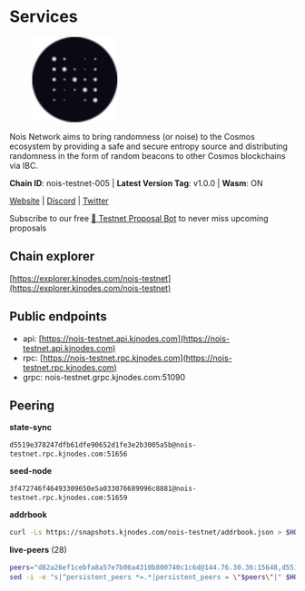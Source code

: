 # Services

<figure><img src="https://raw.githubusercontent.com/kj89/cosmos-images/main/logos/nois.png" width="150" alt=""><figcaption></figcaption></figure>

Nois Network aims to bring randomness (or noise)  to the Cosmos ecosystem by providing a safe and  secure entropy source and distributing randomness  in the form of random beacons to other Cosmos blockchains via IBC.

**Chain ID**: nois-testnet-005 | **Latest Version Tag**: v1.0.0 | **Wasm**: ON

[Website](https://nois.network) | [Discord](https://discord.gg/dHdpwtEb6F) | [Twitter](https://twitter.com/NoisRNG)



Subscribe to our free [🤖 Testnet Proposal Bot](https://t.me/kjnodes_testnet_proposal_bot) to never miss upcoming proposals


## Chain explorer
[https://explorer.kjnodes.com/nois-testnet](https://explorer.kjnodes.com/nois-testnet)

## Public endpoints

* api: [https://nois-testnet.api.kjnodes.com](https://nois-testnet.api.kjnodes.com)
* rpc: [https://nois-testnet.rpc.kjnodes.com](https://nois-testnet.rpc.kjnodes.com)
* grpc: nois-testnet.grpc.kjnodes.com:51090

## Peering

**state-sync**

```text
d5519e378247dfb61dfe90652d1fe3e2b3005a5b@nois-testnet.rpc.kjnodes.com:51656
```

**seed-node**

```text
3f472746f46493309650e5a033076689996c8881@nois-testnet.rpc.kjnodes.com:51659
```

**addrbook**
```bash
curl -Ls https://snapshots.kjnodes.com/nois-testnet/addrbook.json > $HOME/.noisd/config/addrbook.json
```

**live-peers** (28)
```bash
peers="d82a26ef1cebfa8a57e7b06a4310b800740c1c6d@144.76.30.36:15648,d5519e378247dfb61dfe90652d1fe3e2b3005a5b@65.109.68.190:51656,80cb3138f2f951077c1e70686bb4f59e00cb1fad@135.181.18.112:55726,4f4cbbb89deacb0a1f395050567e96bb70f4a1ff@142.132.152.46:41656,065caaf31329c02c0f8a32385e3c6a7f31e6b028@46.17.250.43:26656,1e9f3c5da72edebe751b108aa52657b190c8991d@65.108.225.158:17356,711a4b20ce63e3a69725d27c73145519a2a1b559@161.97.159.68:17356,4f581b36aac37da8766c9de4dc533b0740eb498d@38.242.222.52:26656,f7c0a82105152107c0e516056d0672d01a3a8582@88.99.56.200:26656,5c2a752c9b1952dbed075c56c600c3a79b58c395@195.3.220.135:27286,6d6164cd45c7c65ab76abd40f5ff683f72e7f50f@65.109.92.241:40136,2b265b12688ea801b11672a47b67bb55433ccf37@185.198.27.109:26656,136b148b3cae6ff4895e2039e11f221c7082ccd3@65.109.5.235:26656,00c205b11dc2d2295749810722bb2e995a24c0c1@95.216.14.58:60656,4af23e5bbb434e58082054a7d97b41b62cdb4a83@195.201.197.4:30656,50c9ac024633c1f0fc461958dafa15e6b2541ffd@79.143.183.91:26656,eff2a3659d8190f2e3f0556d9829288d29e63296@65.108.233.109:17356,ac4b7c231061e9c7ad3b69bcfd722bc878b3d8d4@162.55.103.44:26636,40250630b11b62814410129ed5dc29221e141a2f@65.108.72.233:26156,65acf20f39df51e09027a2f204e359d57823a995@65.108.72.253:21656,35498a9c47c2901a097161cd5abc5bc758aa1b5c@38.242.158.85:51656,bfbd43dbfbcda81b6d63f47e211f9d8eb323811c@65.109.39.50:26656,457a8e8dcb3bef4d7a6fd7fcb3b97d1282ca029c@65.108.206.118:60856,2403cecea3dc5c6bcac9ff964095ac673fbc02ef@65.109.39.223:26636,a87dc8b4e827a05fe5c46aea54999120c8252587@162.19.237.81:26656,c60e7d9dffdc2b97e9d8b36861ff2e077c863482@65.108.2.41:60656,af4401e79346aa7309d9e11080a5b71fd3cff283@65.109.56.215:26656,da81dd66bca4bba509163dbd06b4a6b2e05c2e12@65.108.231.124:21656"
sed -i -e "s|^persistent_peers *=.*|persistent_peers = \"$peers\"|" $HOME/.noisd/config/config.toml
```
